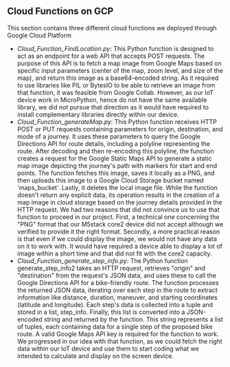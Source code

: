 ## Cloud Functions on GCP
This section contains three different cloud functions we deployed through Google Cloud Platform

* *Cloud_Function_FindLocation.py*:  This Python function is designed to act as an endpoint for a web API that accepts POST requests. The purpose of this API is to fetch a map image from Google Maps based on specific input parameters (center of the map, zoom level, and size of the map), and return this image as a base64-encoded string.
As it required to use libraries like PIL or BytesIO to be able to retrieve an image from that function, it was feasible from Google Collab. However, as our IoT device work in MicroPython, hence do not have the same available library, we did not pursue that direction as it would have required to install complementary libraries directly within our device.
* *Cloud_Function_generateMap.py:* This Python function receives HTTP POST or PUT requests containing parameters for origin, destination, and mode of a journey. It uses these parameters to query the Google Directions API for route details, including a polyline representing the route. After decoding and then re-encoding this polyline, the function creates a request for the Google Static Maps API to generate a static map image depicting the journey's path with markers for start and end points. The function fetches this image, saves it locally as a PNG, and then uploads this image to a Google Cloud Storage bucket named 'maps_bucket'. Lastly, it deletes the local image file. While the function doesn't return any explicit data, its operation results in the creation of a map image in cloud storage based on the journey details provided in the HTTP request.
We had two reasons that did not convince us to use that function to proceed in our project. First, a technical one concerning the "PNG" format that our M5stack core2 device did not accept although we verified to provide it the right format. Secondly, a more practical reason is that even if we could display the image, we would not have any data on it to work with. It would have required a device able to display a lot of image within a short time and that did not fit with the core2 capacity.
* *Cloud_Function_generate_step_info.py:* The Python function generate_step_info2 takes an HTTP request, retrieves "origin" and "destination" from the request's JSON data, and uses these to call the Google Directions API for a bike-friendly route. The function processes the returned JSON data, iterating over each step in the route to extract information like distance, duration, maneuver, and starting coordinates (latitude and longitude). Each step's data is collected into a tuple and stored in a list, step_info. Finally, this list is converted into a JSON-encoded string and returned by the function. This string represents a list of tuples, each containing data for a single step of the proposed bike route. A valid Google Maps API key is required for the function to work.
We progressed in our idea with that function, as we could fetch the right data within our IoT device and use them to start coding what we intended to calculate and display on the screen device.
